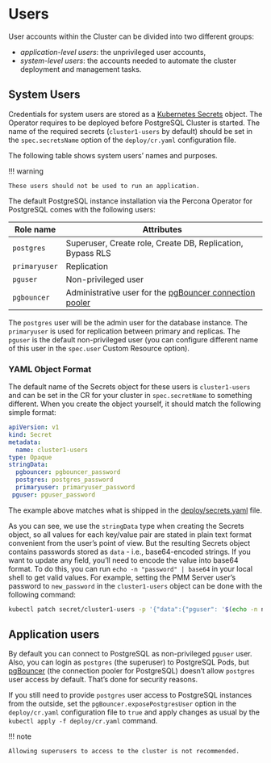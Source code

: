 # Users

User accounts within the Cluster can be divided into two different groups:

* *application-level users*: the unprivileged user accounts,
* *system-level users*: the accounts needed to automate the cluster deployment
and management tasks.

## System Users

Credentials for system users are stored as a [Kubernetes Secrets](https://kubernetes.io/docs/concepts/configuration/secret/) object.
The Operator requires to be deployed before PostgreSQL Cluster is
started. The name of the required secrets (`cluster1-users` by default)
should be set in the `spec.secretsName` option of the `deploy/cr.yaml`
configuration file.

The following table shows system users’ names and purposes.

!!! warning

    These users should not be used to run an application.

The default PostgreSQL instance installation via the Percona Operator for PostgreSQL comes with the
following users:

| Role name     | Attributes                                                 |
|---------------|------------------------------------------------------------|
| `postgres`    | Superuser, Create role, Create DB, Replication, Bypass RLS |
| `primaryuser` | Replication                                                |
| `pguser`      | Non-privileged user                                        |
| `pgbouncer`   | Administrative user for the [pgBouncer connection pooler](http://pgbouncer.github.io/) |

The `postgres` user will be the admin user for the database instance. The
`primaryuser` is used for replication between primary and replicas. The
`pguser` is the default non-privileged user (you can configure different name
of this user in the `spec.user`  Custom Resource option).

### YAML Object Format

The default name of the Secrets object for these users is `cluster1-users` and
can be set in the CR for your cluster in `spec.secretName` to something
different. When you create the object yourself, it should match the following
simple format:

```yaml
apiVersion: v1
kind: Secret
metadata:
  name: cluster1-users
type: Opaque
stringData:
  pgbouncer: pgbouncer_password
  postgres: postgres_password
  primaryuser: primaryuser_password
 pguser: pguser_password
```

The example above matches what is shipped in the [deploy/secrets.yaml](https://github.com/percona/percona-postgresql-operator/blob/main/deploy/users-secret.yaml)
file.

As you can see, we use the `stringData` type when creating the Secrets object,
so all values for each key/value pair are stated in plain text format convenient
from the user’s point of view. But the resulting Secrets object contains
passwords stored as `data` - i.e., base64-encoded strings. If you want to update
any field, you’ll need to encode the value into base64 format. To do this, you
can run `echo -n "password" | base64` in your local shell to get valid values.
For example, setting the PMM Server user’s password to `new_password` in the
`cluster1-users` object can be done with the following command:

```bash
kubectl patch secret/cluster1-users -p '{"data":{"pguser": '$(echo -n new_password | base64)'}}'
```

## Application users

By default you can connect to PostgreSQL as non-privileged `pguser` user.
Also, you can login as `postgres` (the superuser) to PostgreSQL Pods,
but [pgBouncer](http://pgbouncer.github.io/) (the connection pooler for
PostgreSQL) doesn’t allow `postgres` user access by default. That’s done for
security reasons.

If you still need to provide `postgres` user access to PostgreSQL instances
from the outside, set the `pgBouncer.exposePostgresUser` option in the
`deploy/cr.yaml` configuration file to `true` and apply changes as usual by the
`kubectl apply -f deploy/cr.yaml` command.

!!! note

    Allowing superusers to access to the cluster is not recommended.
